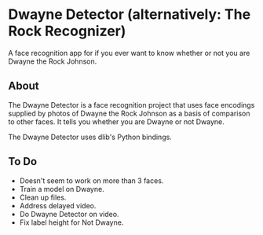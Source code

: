 # Dwayne Detector (alternatively: The Rock Recognizer)
A face recognition app for if you ever want to know whether or not you are Dwayne the Rock Johnson.



## About
The Dwayne Detector is a face recognition project that uses face encodings supplied by photos of Dwayne the Rock Johnson as a basis of comparison to other faces. It tells you whether you are Dwayne or not Dwayne. 

The Dwayne Detector uses dlib's Python bindings.

## To Do
* Doesn't seem to work on more than 3 faces.
* Train a model on Dwayne.
* Clean up files.
* Address delayed video.
* Do Dwayne Detector on video.
* Fix label height for Not Dwayne.
